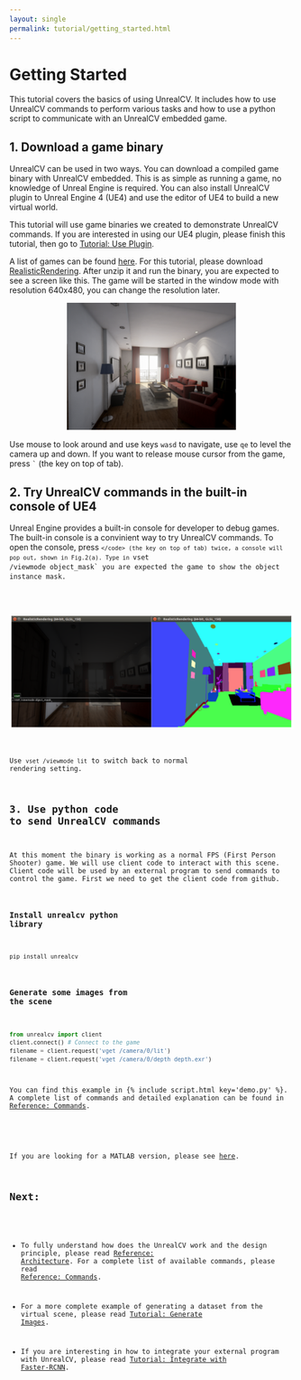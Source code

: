 ```yaml
---
layout: single
permalink: tutorial/getting_started.html
---
```


# Getting Started

This tutorial covers the basics of using UnrealCV. It includes how to use UnrealCV commands to perform various tasks and how to use a python script to communicate with an UnrealCV embedded game.

## 1. Download a game binary

UnrealCV can be used in two ways. You can download a compiled game binary with UnrealCV embedded. This is as simple as running a game, no knowledge of Unreal Engine is required. You can also install UnrealCV plugin to Unreal Engine 4 (UE4) and use the editor of UE4 to build a new virtual world.

This tutorial will use game binaries we created to demonstrate UnrealCV commands. If you are interested in using our UE4 plugin, please finish this tutorial, then go to [Tutorial: Use Plugin](/tutorial/plugin.html).

A list of games can be found [here](/reference/model_zoo.html). For this tutorial, please download [RealisticRendering](/reference/model_zoo.html#realistic_rendering). After unzip it and run the binary, you are expected to see a screen like this. The game will be started in the window mode with resolution 640x480, you can change the resolution later.

<center>
  <img alt="Startup Screenshot" src="/images/rr_init.png" width="300px"/>
</center>

Use mouse to look around and use keys `wasd` to navigate, use `qe` to level the camera up and down. If you want to release mouse cursor from the game, press <code>`</code> (the key on top of tab).

## 2. Try UnrealCV commands in the built-in console of UE4

<!-- How to use the built-in console is documented in [here](https://docs.unrealengine.com/latest/INT/Programming/Development/Tools/ConsoleManager/index.html). -->

Unreal Engine provides a built-in console for developer to debug games. The built-in console is a convinient way to try UnrealCV commands. To open the console, press <code>`</code> (the key on top of tab) twice, a console will pop out, shown in Fig.2(a). Type in `vset /viewmode object_mask` you are expected the game to show the object instance mask.

<center>
  <img alt="console" src="/images/console.png" width="600px"/>
</center>

Use `vset /viewmode lit` to switch back to normal rendering setting.

## 3. Use python code to send UnrealCV commands

At this moment the binary is working as a normal FPS (First Person Shooter) game. We will use client code to interact with this scene. Client code will be used by an external program to send commands to control the game. First we need to get the client code from github.

### Install unrealcv python library
```shell
pip install unrealcv
```

### Generate some images from the scene

```python
from unrealcv import client
client.connect() # Connect to the game
filename = client.request('vget /camera/0/lit')
filename = client.request('vget /camera/0/depth depth.exr')
```
You can find this example in {% include script.html key='demo.py' %}. A complete list of commands and detailed explanation can be found in [Reference: Commands](/reference/commands.html).



<!-- The image filename will be printed in the console. We are considering faster way of exchanging pixel data between a game and an external program. -->

If you are looking for a MATLAB version, please see [here](/reference/client.html#matlab).

## Next:

- To fully understand how does the UnrealCV work and the design principle, please read [Reference: Architecture](/reference/architecture.html). For a complete list of available commands, please read [Reference: Commands](/reference/commands.html).

- For a more complete example of generating a dataset from the virtual scene, please read [Tutorial: Generate Images](/tutorial/ipynb_generate_images.html).

- If you are interesting in how to integrate your external program with UnrealCV, please read [Tutorial: Integrate with Faster-RCNN](/tutorial/faster_rcnn.html).
